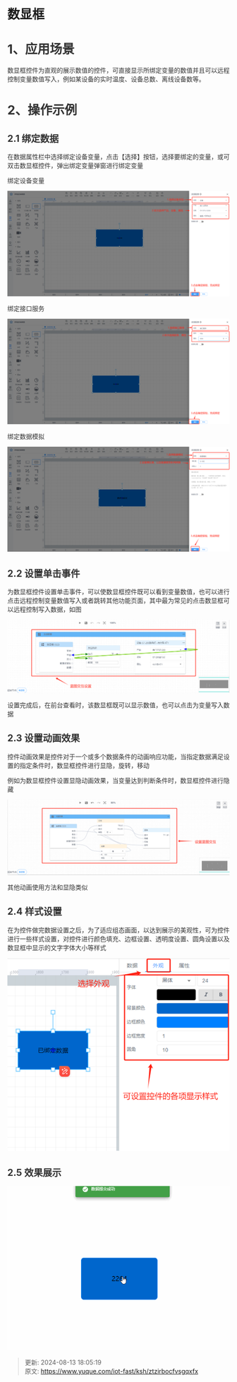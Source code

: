 # 数显框

# <font style="color:rgb(51, 51, 51);">1、应用场景</font>
<font style="color:rgb(51, 51, 51);">数显框控件为直观的展示数值的控件，可直接显示所绑定变量的数值并且可以远程控制变量数值写入，例如某设备的实时温度、设备总数、离线设备数等。</font>

# <font style="color:rgb(51, 51, 51);">2、操作示例</font>
## <font style="color:rgb(51, 51, 51);">2.1 绑定数据</font>
<font style="color:rgb(51, 51, 51);">在数据属性栏中选择绑定设备变量，点击【选择】按钮，选择要绑定的变量，或可双击数显框控件，弹出绑定变量弹窗进行绑定变量</font>

<font style="color:rgb(51, 51, 51);">绑定设备变量</font>

![1720763023195-b6a1c6d8-6242-4497-8bc2-885411ddfa97.png](./img/nwMdLrS1gsoRGoc9/1720763023195-b6a1c6d8-6242-4497-8bc2-885411ddfa97-588893.png)

<font style="color:rgb(51, 51, 51);">绑定接口服务</font>

![1720764580613-65566611-0891-4630-924e-e4a91019363f.png](./img/nwMdLrS1gsoRGoc9/1720764580613-65566611-0891-4630-924e-e4a91019363f-207122.png)

<font style="color:rgb(51, 51, 51);">绑定数据模拟</font>

![1720764799769-aa4b7c98-8941-4d1f-b60c-0506a7eedaf5.png](./img/nwMdLrS1gsoRGoc9/1720764799769-aa4b7c98-8941-4d1f-b60c-0506a7eedaf5-832521.png)

## <font style="color:rgb(51, 51, 51);">2.2 设置单击事件</font>
<font style="color:rgb(51, 51, 51);">为数显框控件设置单击事件，可以使数显框控件既可以看到变量数值，也可以进行点击远程控制变量数值写入或者跳转其他功能页面，其中最为常见的点击数显框可以远程控制写入数据，如图</font>

![1721012010853-7f2e424b-5541-4dde-9b41-eb79a3e89c5a.png](./img/nwMdLrS1gsoRGoc9/1721012010853-7f2e424b-5541-4dde-9b41-eb79a3e89c5a-687070.png)

<font style="color:rgb(51, 51, 51);">设置完成后，在前台查看时，该数显框既可以显示数值，也可以点击为变量写入数据</font>

## <font style="color:rgb(51, 51, 51);">2.3 设置动画效果</font>
<font style="color:rgb(51, 51, 51);">控件动画效果是控件对于一个或多个数据条件的动画响应功能，当指定数据满足设置的指定条件时，数显框控件进行显隐，旋转，移动</font>

<font style="color:rgb(51, 51, 51);">例如为数显框控件设置显隐动画效果，当变量达到判断条件时，数显框控件进行隐藏</font>

![1721022809876-45ef0be7-9b0f-44cc-a7b4-dd96a7d0de73.png](./img/nwMdLrS1gsoRGoc9/1721022809876-45ef0be7-9b0f-44cc-a7b4-dd96a7d0de73-910526.png)

<font style="color:rgb(51, 51, 51);">其他动画使用方法和显隐类似</font>

## <font style="color:rgb(51, 51, 51);">2.4 样式设置</font>
<font style="color:rgb(51, 51, 51);">在为控件做完数据设置之后，为了适应组态画面，以达到展示的美观性，可为控件进行一些样式设置，对控件进行颜色填充、边框设置、透明度设置、圆角设置以及数显框中显示的文字字体大小等样式</font>

![1721024380383-538c47a5-a054-4d5b-844e-8609f5a2ad6a.png](./img/nwMdLrS1gsoRGoc9/1721024380383-538c47a5-a054-4d5b-844e-8609f5a2ad6a-960372.png)

## <font style="color:rgb(51, 51, 51);">2.5 效果展示</font>
![1721024588312-4e4f9339-03e2-49ed-ba69-dd9f03629cb5.gif](./img/nwMdLrS1gsoRGoc9/1721024588312-4e4f9339-03e2-49ed-ba69-dd9f03629cb5-366750.gif)





> 更新: 2024-08-13 18:05:19  
> 原文: <https://www.yuque.com/iot-fast/ksh/ztzirbocfvsgqxfx>